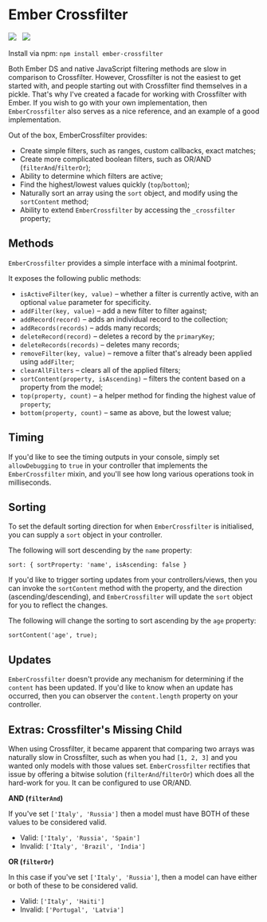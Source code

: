 Ember Crossfilter
================
<img src="https://travis-ci.org/Wildhoney/EmberCrossfilter.png?branch=master" />
&nbsp;
<img src="https://badge.fury.io/js/ember-crossfilter.png" />

Install via npm: `npm install ember-crossfilter`

Both Ember DS and native JavaScript filtering methods are slow in comparison to Crossfilter. However, Crossfilter is not the easiest to get started with, and people starting out with Crossfilter find themselves in a pickle. That's why I've created a facade for working with Crossfilter with Ember. If you wish to go with your own implementation, then `EmberCrossfilter` also serves as a nice reference, and an example of a good implementation.

Out of the box, EmberCrossfilter provides:

* Create simple filters, such as ranges, custom callbacks, exact matches;
* Create more complicated boolean filters, such as OR/AND (`filterAnd`/`filterOr`);
* Ability to determine which filters are active;
* Find the highest/lowest values quickly (`top`/`bottom`);
* Naturally sort an array using the `sort` object, and modify using the `sortContent` method;
* Ability to extend `EmberCrossfilter` by accessing the `_crossfilter` property;

Methods
-------------

`EmberCrossfilter` provides a simple interface with a minimal footprint.

It exposes the following public methods:

* `isActiveFilter(key, value)` &ndash; whether a filter is currently active, with an optional `value` parameter for specificity.
* `addFilter(key, value)` &ndash; add a new filter to filter against;
* `addRecord(record)` &ndash; adds an individual record to the collection;
* `addRecords(records)` &ndash; adds many records;
* `deleteRecord(record)` &ndash; deletes a record by the `primaryKey`;
* `deleteRecords(records)` &ndash; deletes many records;
* `removeFilter(key, value)` &ndash; remove a filter that's already been applied using `addFilter`;
* `clearAllFilters` &ndash; clears all of the applied filters;
* `sortContent(property, isAscending)` &ndash; filters the content based on a property from the model;
* `top(property, count)` &ndash; a helper method for finding the highest value of `property`;
* `bottom(property, count)` &ndash; same as above, but the lowest value;

Timing
-------------

If you'd like to see the timing outputs in your console, simply set `allowDebugging` to `true` in your controller that implements the `EmberCrossfilter` mixin, and you'll see how long various operations took in milliseconds.


Sorting
-------------

To set the default sorting direction for when `EmberCrossfilter` is initialised, you can supply a `sort` object in your controller.

The following will sort descending by the `name` property:

	sort: { sortProperty: 'name', isAscending: false }
	
If you'd like to trigger sorting updates from your controllers/views, then you can invoke the `sortContent` method with the property, and the direction (ascending/descending), and `EmberCrossfilter` will update the `sort` object for you to reflect the changes.

The following will change the sorting to sort ascending by the `age` property:

	sortContent('age', true);
	
	
Updates
-------------

`EmberCrossfilter` doesn't provide any mechanism for determining if the `content` has been updated. If you'd like to know when an update has occurred, then you can observer the `content.length` property on your controller.

Extras: Crossfilter's Missing Child
-------------

When using Crossfilter, it became apparent that comparing two arrays was naturally slow in Crossfilter, such as when you had `[1, 2, 3]` and you wanted only models with those values set. `EmberCrossfilter` rectifies that issue by offering a bitwise solution (`filterAnd`/`filterOr`) which does all the hard-work for you. It can be configured to use OR/AND.

**AND (`filterAnd`)**

If you've set `['Italy', 'Russia']` then a model must have BOTH of these values to be considered valid.

* Valid: `['Italy', 'Russia', 'Spain']`
* Invalid: `['Italy', 'Brazil', 'India']`

**OR (`filterOr`)**

In this case if you've set `['Italy', 'Russia']`, then a model can have either or both of these to be considered valid.

* Valid: `['Italy', 'Haiti']`
* Invalid: `['Portugal', 'Latvia']`